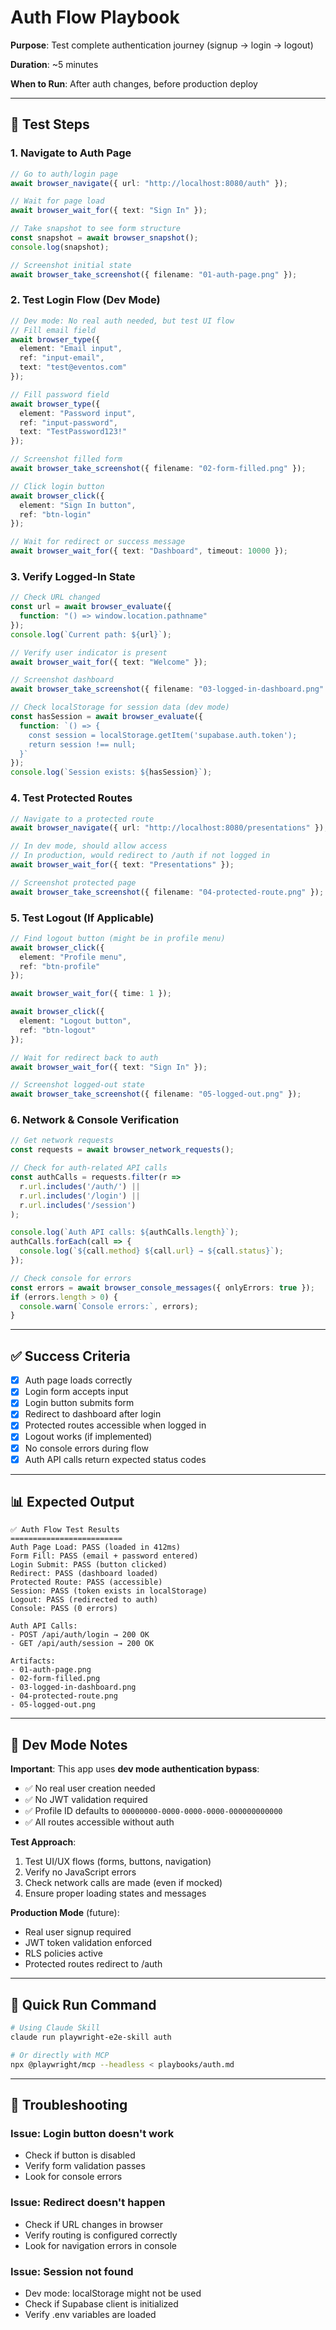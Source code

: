 # Auth Flow Playbook

**Purpose**: Test complete authentication journey (signup → login → logout)

**Duration**: ~5 minutes

**When to Run**: After auth changes, before production deploy

---

## 🎯 Test Steps

### 1. Navigate to Auth Page
```typescript
// Go to auth/login page
await browser_navigate({ url: "http://localhost:8080/auth" });

// Wait for page load
await browser_wait_for({ text: "Sign In" });

// Take snapshot to see form structure
const snapshot = await browser_snapshot();
console.log(snapshot);

// Screenshot initial state
await browser_take_screenshot({ filename: "01-auth-page.png" });
```

### 2. Test Login Flow (Dev Mode)
```typescript
// Dev mode: No real auth needed, but test UI flow
// Fill email field
await browser_type({
  element: "Email input",
  ref: "input-email",
  text: "test@eventos.com"
});

// Fill password field
await browser_type({
  element: "Password input",
  ref: "input-password",
  text: "TestPassword123!"
});

// Screenshot filled form
await browser_take_screenshot({ filename: "02-form-filled.png" });

// Click login button
await browser_click({
  element: "Sign In button",
  ref: "btn-login"
});

// Wait for redirect or success message
await browser_wait_for({ text: "Dashboard", timeout: 10000 });
```

### 3. Verify Logged-In State
```typescript
// Check URL changed
const url = await browser_evaluate({
  function: "() => window.location.pathname"
});
console.log(`Current path: ${url}`);

// Verify user indicator is present
await browser_wait_for({ text: "Welcome" });

// Screenshot dashboard
await browser_take_screenshot({ filename: "03-logged-in-dashboard.png" });

// Check localStorage for session data (dev mode)
const hasSession = await browser_evaluate({
  function: `() => {
    const session = localStorage.getItem('supabase.auth.token');
    return session !== null;
  }`
});
console.log(`Session exists: ${hasSession}`);
```

### 4. Test Protected Routes
```typescript
// Navigate to a protected route
await browser_navigate({ url: "http://localhost:8080/presentations" });

// In dev mode, should allow access
// In production, would redirect to /auth if not logged in
await browser_wait_for({ text: "Presentations" });

// Screenshot protected page
await browser_take_screenshot({ filename: "04-protected-route.png" });
```

### 5. Test Logout (If Applicable)
```typescript
// Find logout button (might be in profile menu)
await browser_click({
  element: "Profile menu",
  ref: "btn-profile"
});

await browser_wait_for({ time: 1 });

await browser_click({
  element: "Logout button",
  ref: "btn-logout"
});

// Wait for redirect back to auth
await browser_wait_for({ text: "Sign In" });

// Screenshot logged-out state
await browser_take_screenshot({ filename: "05-logged-out.png" });
```

### 6. Network & Console Verification
```typescript
// Get network requests
const requests = await browser_network_requests();

// Check for auth-related API calls
const authCalls = requests.filter(r =>
  r.url.includes('/auth/') ||
  r.url.includes('/login') ||
  r.url.includes('/session')
);

console.log(`Auth API calls: ${authCalls.length}`);
authCalls.forEach(call => {
  console.log(`${call.method} ${call.url} → ${call.status}`);
});

// Check console for errors
const errors = await browser_console_messages({ onlyErrors: true });
if (errors.length > 0) {
  console.warn(`Console errors:`, errors);
}
```

---

## ✅ Success Criteria

- [x] Auth page loads correctly
- [x] Login form accepts input
- [x] Login button submits form
- [x] Redirect to dashboard after login
- [x] Protected routes accessible when logged in
- [x] Logout works (if implemented)
- [x] No console errors during flow
- [x] Auth API calls return expected status codes

---

## 📊 Expected Output

```
✅ Auth Flow Test Results
=========================
Auth Page Load: PASS (loaded in 412ms)
Form Fill: PASS (email + password entered)
Login Submit: PASS (button clicked)
Redirect: PASS (dashboard loaded)
Protected Route: PASS (accessible)
Session: PASS (token exists in localStorage)
Logout: PASS (redirected to auth)
Console: PASS (0 errors)

Auth API Calls:
- POST /api/auth/login → 200 OK
- GET /api/auth/session → 200 OK

Artifacts:
- 01-auth-page.png
- 02-form-filled.png
- 03-logged-in-dashboard.png
- 04-protected-route.png
- 05-logged-out.png
```

---

## 🔧 Dev Mode Notes

**Important**: This app uses **dev mode authentication bypass**:
- ✅ No real user creation needed
- ✅ No JWT validation required
- ✅ Profile ID defaults to `00000000-0000-0000-0000-000000000000`
- ✅ All routes accessible without auth

**Test Approach**:
1. Test UI/UX flows (forms, buttons, navigation)
2. Verify no JavaScript errors
3. Check network calls are made (even if mocked)
4. Ensure proper loading states and messages

**Production Mode** (future):
- Real user signup required
- JWT token validation enforced
- RLS policies active
- Protected routes redirect to /auth

---

## 🚀 Quick Run Command

```bash
# Using Claude Skill
claude run playwright-e2e-skill auth

# Or directly with MCP
npx @playwright/mcp --headless < playbooks/auth.md
```

---

## 🐛 Troubleshooting

### Issue: Login button doesn't work
- Check if button is disabled
- Verify form validation passes
- Look for console errors

### Issue: Redirect doesn't happen
- Check if URL changes in browser
- Verify routing is configured correctly
- Look for navigation errors in console

### Issue: Session not found
- Dev mode: localStorage might not be used
- Check if Supabase client is initialized
- Verify .env variables are loaded
